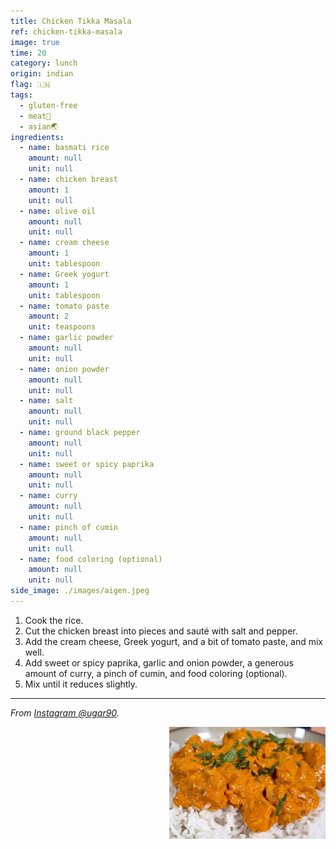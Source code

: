 ```yaml
---
title: Chicken Tikka Masala
ref: chicken-tikka-masala
image: true
time: 20
category: lunch
origin: indian
flag: 🇮🇳
tags:
  - gluten-free
  - meat🥩
  - asian🌏
ingredients:
  - name: basmati rice
    amount: null
    unit: null
  - name: chicken breast
    amount: 1
    unit: null
  - name: olive oil
    amount: null
    unit: null
  - name: cream cheese
    amount: 1
    unit: tablespoon
  - name: Greek yogurt
    amount: 1
    unit: tablespoon
  - name: tomato paste
    amount: 2
    unit: teaspoons
  - name: garlic powder
    amount: null
    unit: null
  - name: onion powder
    amount: null
    unit: null
  - name: salt
    amount: null
    unit: null
  - name: ground black pepper
    amount: null
    unit: null
  - name: sweet or spicy paprika
    amount: null
    unit: null
  - name: curry
    amount: null
    unit: null
  - name: pinch of cumin 
    amount: null
    unit: null
  - name: food coloring (optional) 
    amount: null
    unit: null      
side_image: ./images/aigen.jpeg
---
```


1. Cook the rice.
2. Cut the chicken breast into pieces and sauté with salt and pepper.
3. Add the cream cheese, Greek yogurt, and a bit of tomato paste, and mix well.
4. Add sweet or spicy paprika, garlic and onion powder, a generous amount of curry, a pinch of cumin, and food coloring (optional).
5. Mix until it reduces slightly.

---

_From [Instagram @ugar90](https://www.instagram.com/reel/C0yqhV9qyYX/?utm_source=ig_web_copy_link&igsh=MzRlODBiNWFlZA==)._

<img src="images/chicken_tikka_masala.png" style="width:250px; float:right;"/>